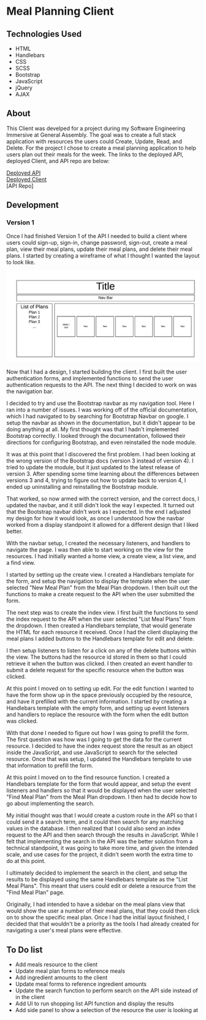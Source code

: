 # Meal Planning Client

## Technologies Used
- HTML  
- Handlebars  
- CSS  
- SCSS  
- Bootstrap  
- JavaScript  
- jQuery  
- AJAX  

## About
This Client was develped for a project during my Software Engineering Immersive at
General Assembly. The goal was to create a full stack application with resources
the users could Create, Update, Read, and Delete. For the project I chose to
create a meal planning application to help users plan out their meals for the
week. The links to the deployed API, deployed Client, and API repo are below:

[Deployed API]  
[Deployed Client]  
[API Repo]

## Development
### Version 1
Once I had finished Version 1 of the API I needed to build a client where users
could sign-up, sign-in, change password, sign-out, create a meal plan, view 
their meal plans, update their meal plans, and delete their meal plans. I
started by creating a wireframe of what I thought I wanted the layout to look
like. 

![Version 1 Wireframe][Wireframe1]

Now that I had a design, I started building the client. I first built the user
authentication forms, and implemented functions to send the user authentication
requests to the API. The next thing I decided to work on was the navigation bar.

I decided to try and use the Bootstrap navbar as my navigation tool. Here I ran
into a number of issues. I was working off of the official documentation, which
I had navigated to by searching for Bootstrap Navbar on google. I setup the
navbar as shown in the documentation, but it didn't appear to be doing anything
at all. My first thought was that I hadn't implemented Bootstrap correctly. I
looked through the documentation, followed their directions for configuring 
Bootstrap, and even reinstalled the node module. 

It was at this point that I discovered the first problem. I had been looking at 
the wrong version of the Bootstrap docs (version 3 instead of version 4). I 
tried to update the module, but it just updated to the latest release of version
3. After spending some time learning about the differences between versions 3 
and 4, trying to figure out how to update back to version 4, I ended up
uninstalling and reinstalling the Bootstrap module.  

That worked, so now armed with the correct version, and the correct docs, I 
updated the navbar, and it still didn't look the way I expected. It turned out
that the Bootstrap navbar didn't work as I expected. In the end I adjusted my
design for how it would look, as once I understood how the navbar worked from a
display standpoint it allowed for a different design that I liked better.  

With the navbar setup, I created the necessary listeners, and handlers to
navigate the page. I was then able to start working on the view for the 
resources. I had initially wanted a home view, a create view, a list view, and a
find view.  

I started by setting up the create view. I created a Handlebars template for the
form, and setup the navigation to display the template when the user selected 
"New Meal Plan" from the Meal Plan dropdown. I then built out the functions to
make a create request to the API when the user submitted the form.

The next step was to create the index view. I first built the functions to send
the index request to the API when the user selected "List Meal Plans" from the
dropdown. I then created a Handlebars template, that would generate the HTML for
each resource it received. Once I had the client displaying the meal plans I 
added buttons to the Handlebars template for edit and delete.  

I then setup listeners to listen for a click on any of the delete buttons within
the view. The buttons had the resource id stored in them so that I could retrieve
it when the button was clicked. I then created an event handler to submit a delete
request for the specific resource when the button was clicked.

At this point I moved on to setting up edit. For the edit function I wanted to
have the form show up in the space previously occupied by the resource, and have
it prefilled with the current information. I started by creating a Handlebars
template with the empty form, and setting up event listeners and handlers to
replace the resource with the form when the edit button was clicked.  

With that done I needed to figure out how I was going to prefill the form. The
first question was how was I going to get the data for the current resource. I
decided to have the index request store the result as an object inside the
JavaScript, and use JavaScript to search for the selected resource. Once that
was setup, I updated the Handlebars template to use that information to prefill
the form.

At this point I moved on to the find resource function. I created a Handlebars
template for the form that would appear, and setup the event listeners and
handlers so that it would be displayed when the user selected "Find Meal Plan"
from the Meal Plan dropdown. I then had to decide how to go about implementing
the search.

My initial thought was that I would create a custom route in the API so that I
could send it a search term, and it could then search for any matching values in
the database. I then realized that I could also send an index request to the API
and then search through the results in JavaScript. While I felt that implementing
the search in the API was the better solution from a technical standpoint, it
was going to take more time, and given the intended scale, and use cases for the
project, it didn't seem worth the extra time to do at this point. 

I ultimately decided to implement the search in the client, and setup the results
to be displayed using the same Handlebars template as the "List Meal Plans". This
meant that users could edit or delete a resource from the "Find Meal Plan" page.

Originally, I had intended to have a sidebar on the meal plans view that would
show the user a number of their meal plans, that they could then click on to show
the specific meal plan. Once I had the initial layout finished, I decided that
that wouldn't be a priority as the tools I had already created for navigating a
user's meal plans were effective.

## To Do list
- Add meals resource to the client  
- Update meal plan forms to reference meals  
- Add ingredient amounts to the client  
- Update meal forms to reference ingredient amounts  
- Update the search function to perform search on the API side instead of in the
client  
- Add UI to run shopping list API function and display the results
- Add side panel to show a selection of the resource the user is looking at

[Deployed API]: https://luckys-meal-planning-api.herokuapp.com
[Deployed Client]: https://luckyswims.github.io/meal-planning-client/
[Wireframe1]: https://github.com/luckyswims/meal-planning-api/blob/master/images/Initial%20Wireframe.jpeg
